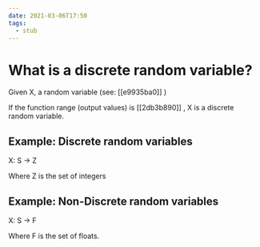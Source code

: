 ```yaml
---
date: 2021-03-06T17:50
tags: 
  - stub
---
```


# What is a discrete random variable?

Given X, a random variable (see: [[e9935ba0]] )

If the function range (output values) is [[2db3b890]] , X is a discrete random variable.

## Example: Discrete random variables

X: S -> Z

Where Z is the set of integers

## Example: Non-Discrete random variables

X: S -> F

Where F is the set of floats.
